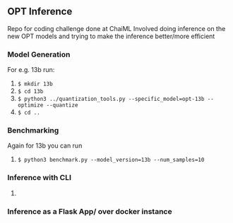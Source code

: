 ## OPT Inference
Repo for coding challenge done at ChaiML
Involved doing inference on the new OPT models and trying to make the inference better/more efficient

### Model Generation
For e.g. 13b run:
1. `$ mkdir 13b`
2. `$ cd 13b`
3. `$ python3 ../quantization_tools.py --specific_model=opt-13b --optimize --quantize`
4. `$ cd ..`

### Benchmarking
Again for 13b you can run
1. `$ python3 benchmark.py --model_version=13b --num_samples=10`

### Inference with CLI
1. 
### Inference as a Flask App/ over docker instance